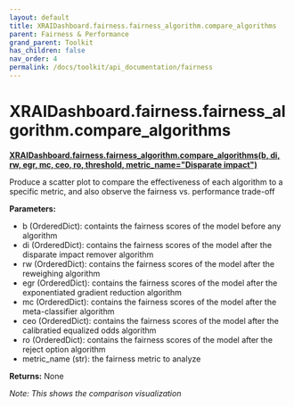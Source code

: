 ```yaml
---
layout: default
title: XRAIDashboard.fairness.fairness_algorithm.compare_algorithms
parent: Fairness & Performance
grand_parent: Toolkit
has_children: false
nav_order: 4
permalink: /docs/toolkit/api_documentation/fairness
---
```


# XRAIDashboard.fairness.fairness_algorithm.compare_algorithms
**[XRAIDashboard.fairness.fairness_algorithm.compare_algorithms(b, di, rw, egr, mc, ceo, ro, threshold, metric_name="Disparate impact")](https://github.com/gaberamolete/XRAIDashboard/blob/main/fairness/fairness_algorithm.py)**


Produce a scatter plot to compare the effectiveness of each algorithm to a specific metric, and also observe the fairness vs. performance trade-off


**Parameters:**
- b (OrderedDict): containts the fairness scores of the model before any algorithm
- di (OrderedDict): contains the fairness scores of the model after the disparate impact remover algorithm
- rw (OrderedDict): contains the fairness scores of the model after the reweighing algorithm
- egr (OrderedDict): contains the fairness scores of the model after the exponentiated gradient reduction algorithm
- mc (OrderedDict): contains the fairness scores of the model after the meta-classifier algorithm
- ceo (OrderedDict): contains the fairness scores of the model after the calibratied equalized odds algorithm
- ro (OrderedDict): contains the fairness scores of the model after the reject option algorithm
- metric_name (str): the fairness metric to analyze

**Returns:**
None

*Note: This shows the comparison visualization*